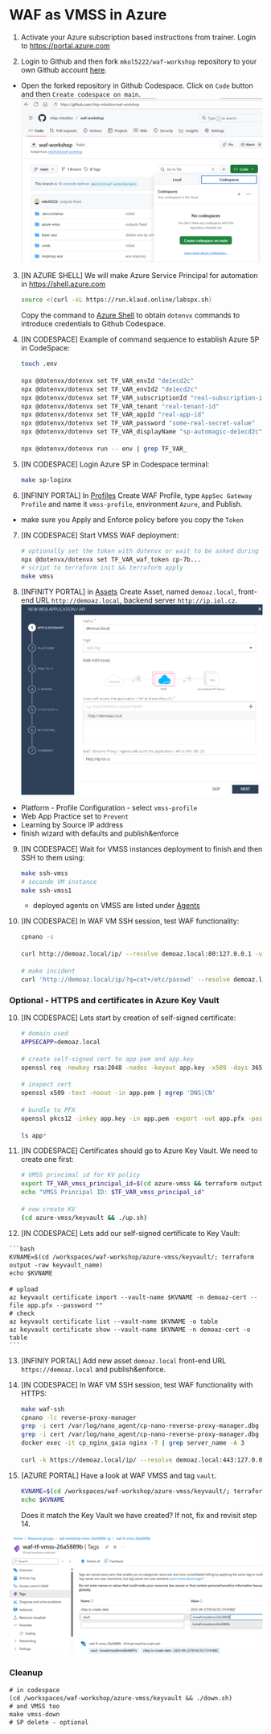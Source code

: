 # WAF as VMSS in Azure

1. Activate your Azure subscription based instructions from trainer. Login to https://portal.azure.com

2. Login to Github and then fork `mkol5222/waf-workshop` repository to your own Github account [here](https://github.com/mkol5222/waf-workshop/fork).
- Open the forked repository in Github Codespace. Click on `Code` button and then `Create codespace on main`.
![alt text](image-15.png)

3. [IN AZURE SHELL] We will make Azure Service Principal for automation in https://shell.azure.com

    ```bash
    source <(curl -sL https://run.klaud.online/labspx.sh)
    ```
    
    Copy the command to [Azure Shell](https://shell.azure.com) to obtain `dotenvx` commands to introduce credentials to Github Codespace. 

4. [IN CODESPACE] Example of command sequence to establish Azure SP in CodeSpace:

    ```bash
    touch .env

    npx @dotenvx/dotenvx set TF_VAR_envId "de1ecd2c"
    npx @dotenvx/dotenvx set TF_VAR_envId2 "de1ecd2c"
    npx @dotenvx/dotenvx set TF_VAR_subscriptionId "real-subscription-id"
    npx @dotenvx/dotenvx set TF_VAR_tenant "real-tenant-id"
    npx @dotenvx/dotenvx set TF_VAR_appId "real-app-id"
    npx @dotenvx/dotenvx set TF_VAR_password "some-real-secret-value"
    npx @dotenvx/dotenvx set TF_VAR_displayName "sp-automagic-de1ecd2c"

    npx @dotenvx/dotenvx run -- env | grep TF_VAR_
    ```

5. [IN CODESPACE] Login Azure SP in Codespace terminal:

    ```bash
    make sp-loginx
    ```

6. [INFINIY PORTAL] In [Profiles](https://portal.checkpoint.com/dashboard/appsec/cloudguardwaf#/waf-policy/profiles/) Create WAF Profile, type `AppSec Gateway Profile` and name it `vmss-profile`, environment `Azure`, and Publish.
 - make sure you Apply and Enforce policy before you copy the `Token`

7. [IN CODESPACE] Start VMSS WAF deployment:

    ```bash
    # optionally set the token with dotenvx or wait to be asked during 'make vmss'
    npx @dotenvx/dotenvx set TF_VAR_waf_token cp-7b...
    # script to terraform init && terraform apply
    make vmss
    ```

8. [INFINITY PORTAL] in [Assets](https://portal.checkpoint.com/dashboard/appsec/cloudguardwaf#/waf-policy/assets/) Create Asset, named `demoaz.local`, front-end URL `http://demoaz.local`, backend server `http://ip.iol.cz`.
![alt text](image-16.png)

- Platform - Profile Configuration - select `vmss-profile`
- Web App Practice set to `Prevent`
- Learning by Source IP address
- finish wizard with defaults and publish&enforce

9. [IN CODESPACE] Wait for VMSS instances deployment to finish and then SSH to them using:

    ```bash
    make ssh-vmss
    # seconde VM instance
    make ssh-vmss1
    ```

    - deployed agents on VMSS are listed under [Agents](https://portal.checkpoint.com/dashboard/appsec/cloudguardwaf#/waf-policy/agents/)

10. [IN CODESPACE] In WAF VM SSH session, test WAF functionality:

    ```bash
    cpnano -s

    curl http://demoaz.local/ip/ --resolve demoaz.local:80:127.0.0.1 -vvv

    # make incident
    curl 'http://demoaz.local/ip/?q=cat+/etc/passwd' --resolve demoaz.local:80:127.0.0.1 -vvv

    ```

### Optional - HTTPS and certificates in Azure Key Vault

10. [IN CODESPACE] Lets start by creation of self-signed certificate:

    ```bash
    # domain used
    APPSECAPP=demoaz.local

    # create self-signed cert to app.pem and app.key
    openssl req -newkey rsa:2048 -nodes -keyout app.key -x509 -days 365 -addext "subjectAltName = DNS:${APPSECAPP}" -subj "/C=US/CN=${APPSECAPP}" -out app.pem

    # inspect cert
    openssl x509 -text -noout -in app.pem | egrep 'DNS|CN'

    # bundle to PFX
    openssl pkcs12 -inkey app.key -in app.pem -export -out app.pfx -passout pass:""
    
    ls app*
    ```

11. [IN CODESPACE] Certificates should go to Azure Key Vault. We need to create one first:

    ```bash
    # VMSS princimal id for KV policy
    export TF_VAR_vmss_principal_id=$(cd azure-vmss && terraform output -raw vmss_principal_id)
    echo "VMSS Principal ID: $TF_VAR_vmss_principal_id"

    # now create KV
    (cd azure-vmss/keyvault && ./up.sh)
    ```

 12. [IN CODESPACE] Lets add our self-signed certificate to Key Vault:

    ```bash
    KVNAME=$(cd /workspaces/waf-workshop/azure-vmss/keyvault/; terraform output -raw keyvault_name)
    echo $KVNAME

    # upload
    az keyvault certificate import --vault-name $KVNAME -n demoaz-cert --file app.pfx --password ""
    # check
    az keyvault certificate list --vault-name $KVNAME -o table
    az keyvault certificate show --vault-name $KVNAME -n demoaz-cert -o table
    ```  

13. [INFINIY PORTAL] Add new asset `demoaz.local`  front-end URL `https://demoaz.local` and publish&enforce.

14. [IN CODESPACE] In WAF VM SSH session, test WAF functionality with HTTPS:

    ```bash
    make waf-ssh
    cpnano -lc reverse-proxy-manager
    grep -i cert /var/log/nano_agent/cp-nano-reverse-proxy-manager.dbg 
    grep -i cert /var/log/nano_agent/cp-nano-reverse-proxy-manager.dbg | grep -i map
    docker exec -it cp_nginx_gaia nginx -T | grep server_name -A 3

    curl -k https://demoaz.local/ip/ --resolve demoaz.local:443:127.0.0.1
    ```

15. [AZURE PORTAL] Have a look at WAF VMSS and tag `vault`.
    ```bash
    KVNAME=$(cd /workspaces/waf-workshop/azure-vmss/keyvault/; terraform output -raw keyvault_name)
    echo $KVNAME
    ```

    Does it match the Key Vault we have created? If not, fix and revisit step 14.

![alt text](image-17.png)

### Cleanup

```
# in codespace
(cd /workspaces/waf-workshop/azure-vmss/keyvault && ./down.sh)
# and VMSS too
make vmss-down
# SP delete - optional

```